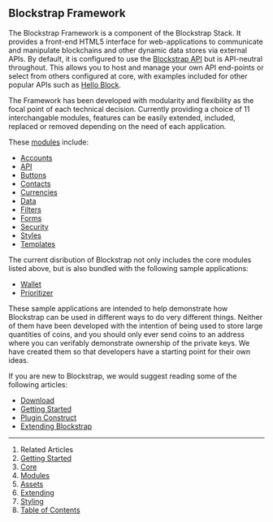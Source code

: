 ## Blockstrap Framework

The Blockstrap Framework is a component of the Blockstrap Stack. It provides a front-end HTML5 interface for web-applications to communicate and manipulate blockchains and other dynamic data stores via external APIs. By default, it is configured to use the [Blockstrap API](../api/) but is API-neutral throughout. This allows you to host and manage your own API end-points or select from others configured at core, with examples included for other popular APIs such as [Hello Block](https://helloblock.io/).

The Framework has been developed with modularity and flexibility as the focal point of each technical decision. Currently providing a choice of 11 interchangable modules, features can be easily extended, included, replaced or removed depending on the need of each application.

These [modules](modules/) include:

* [Accounts](modules/accounts/)
* [API](modules/api/)
* [Buttons](modules/buttons/)
* [Contacts](modules/contacts/)
* [Currencies](modules/currencies/)
* [Data](modules/data/)
* [Filters](modules/filters/)
* [Forms](modules/forms/)
* [Security](modules/security/)
* [Styles](modules/styles/)
* [Templates](modules/templates/)

The current disribution of Blockstrap not only includes the core modules listed above, but is also bundled with the following sample applications:

* [Wallet](../applications/wallet/)
* [Prioritizer](../applications/prioritzer/)

These sample applications are intended to help demonstrate how Blockstrap can be used in different ways to do very different things. Neither of them have been developed with the intention of being used to store large quantities of coins, and you should only ever send coins to an address where you can verifably demonstrate ownership of the private keys. We have created them so that developers have a starting point for their own ideas.

If you are new to Blockstrap, we would suggest reading some of the following articles:

* [Download](started/download/)
* [Getting Started](started/)
* [Plugin Construct](core/construct/)
* [Extending Blockstrap](extending/)

---

1. Related Articles
2. [Getting Started](started/)
3. [Core](core/)
4. [Modules](modules/)
5. [Assets](assets/)
6. [Extending](extending/)
7. [Styling](styling/)
8. [Table of Contents](../)
